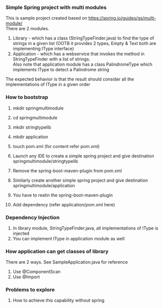 
### Simple Spring project with multi modules
This is sample project created based on https://spring.io/guides/gs/multi-module/  
There are 2 modules.  
1. Library  - which has a class (StringTypeFinder.java) to find the type of strings in a given list (OOTB it provides 2 types, Empty & Text both are implementing IType interface)
2. Application - which has a webservice that invokes the method in StringTypeFinder with a list of strings.   
Also note that application module has a class PalindromeType which implements IType to detect a Palindrome string

The expected behavior is that the result should consider all the implementations of IType in a given order

### How to bootstrap

1. mkdir springmultimodule
2. cd springmultimodule
3. mkdir stringtypelib
4. mkdir application
5. touch pom.xml (for content refer pom.xml)

6. Launch any IDE to create a simple spring project and give destination springmultimodule/stringtypelib
7. Remove the spring-boot-maven-plugin from pom.xml
8. Similarly create another simple spring project and give destination springmultimodule/application
9. You have to reatin the spring-boot-maven-plugin
10. Add dependency (refer application/pom.xml here)


### Dependency Injection

1. In library module, StringTypeFinder.java, all implementations of IType is injected
2. You can implement IType in application module as well

### How application can get classes of library

There are 2 ways. See SampleApplication.java for reference

1. Use @ComponentScan
2. Use @Import  

### Problems to explore

1. How to achieve this capability without spring
